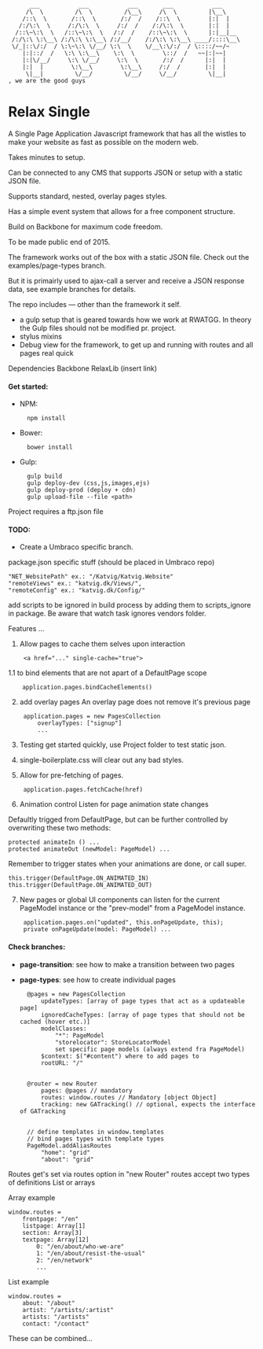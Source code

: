 




	      ___           ___           ___       ___           ___     
	     /\  \         /\  \         /\__\     /\  \         |\__\    
	    /::\  \       /::\  \       /:/  /    /::\  \        |:|  |   
	   /:/\:\  \     /:/\:\  \     /:/  /    /:/\:\  \       |:|  |   
	  /::\~\:\  \   /::\~\:\  \   /:/  /    /::\~\:\  \      |:|__|__ 
	 /:/\:\ \:\__\ /:/\:\ \:\__\ /:/__/    /:/\:\ \:\__\ ____/::::\__\
	 \/_|::\/:/  / \:\~\:\ \/__/ \:\  \    \/__\:\/:/  / \::::/~~/~   
	    |:|::/  /   \:\ \:\__\    \:\  \        \::/  /   ~~|:|~~|    
	    |:|\/__/     \:\ \/__/     \:\  \       /:/  /      |:|  |    
	    |:|  |        \:\__\        \:\__\     /:/  /       |:|  |    
	     \|__|         \/__/         \/__/     \/__/         \|__|    
	, we are the good guys


# Relax Single

A Single Page Application Javascript framework that has all the wistles to make your website as fast as possible on the modern web.

Takes minutes to setup.

Can be connected to any CMS that supports JSON or setup with a static JSON file.

Supports standard, nested, overlay pages styles.

Has a simple event system that allows for a free component structure.

Build on Backbone for maximum code freedom.

To be made public end of 2015.





The framework works out of the box with a static JSON file. Check out the examples/page-types branch.

But it is primairly used to ajax-call a server and receive a JSON response data, see example branches for details.

The repo includes — other than the framework it self.
- a gulp setup that is geared towards how we work at RWATGG. In theory the Gulp files should not be modified pr. project.
- stylus mixins 
- Debug view for the framework, to get up and running with routes and all pages real quick

Dependencies
Backbone
RelaxLib (insert link)




#### Get started:

* NPM:

		npm install

* Bower:

		bower install

* Gulp:

		gulp build
		gulp deploy-dev (css,js,images,ejs)
		gulp deploy-prod (deploy + cdn)
		gulp upload-file --file <path> 


Project requires a ftp.json file



#### TODO:

* Create a Umbraco specific branch.


package.json specific stuff (should be placed in Umbraco repo)

	"NET_WebsitePath" ex.: "/Katvig/Katvig.Website"
	"remoteViews" ex.: "katvig.dk/Views/",
	"remoteConfig" ex.: "katvig.dk/Config/"

add scripts to be ignored in build process by adding them to scripts_ignore in package.
Be aware that watch task ignores vendors folder.

Features ...

1. Allow pages to cache them selves upon interaction

		<a href="..." single-cache="true">


1.1 to bind elements that are not apart of a DefaultPage scope
		
		application.pages.bindCacheElements()

2. add overlay pages
An overlay page does not remove it's previous page

		application.pages = new PagesCollection
			overlayTypes: ["signup"]
			...

3. Testing get started quickly, use Project folder to test static json.


4. single-boilerplate.css will clear out any bad styles.

5. Allow for pre-fetching of pages.

		application.pages.fetchCache(href)

6. Animation control
Listen for page animation state changes

Defaultly trigged from DefaultPage, but can be further controlled by overwriting these two methods:

	protected animateIn () ...
	protected animateOut (newModel: PageModel) ...

Remember to trigger states when your animations are done, or call super.
	
	this.trigger(DefaultPage.ON_ANIMATED_IN)
	this.trigger(DefaultPage.ON_ANIMATED_OUT)

7. New pages or global UI components can listen for the current PageModel instance or the "prev-model" from a PageModel instance.

		application.pages.on("updated", this.onPageUpdate, this);
		private onPageUpdate(model: PageModel) ...






#### Check branches:
* **page-transition**: see how to make a transition between two pages
* **page-types**: see how to create individual pages


		@pages = new PagesCollection
			updateTypes: [array of page types that act as a updateable page]
			ignoredCacheTypes: [array of page types that should not be cached (hover etc.)]
			modelClasses:
				"*": PageModel
				"storelocator": StoreLocatorModel
				set specific page models (always extend fra PageModel)
			$context: $("#content") where to add pages to
			rootURL: "/" 


		@router = new Router
			pages: @pages // mandatory
			routes: window.routes // Mandatory [object Object]
			tracking: new GATracking() // optional, expects the interface of GATracking


		// define templates in window.templates
		// bind pages types with template types
		PageModel.addAliasRoutes
			"home": "grid"
			"about": "grid"


Routes get's set via routes option in "new Router"
routes accept two types of definitions
List or arrays

Array example

	window.routes =
		frontpage: "/en"
		listpage: Array[1]
		section: Array[3]
		textpage: Array[12]
			0: "/en/about/who-we-are"
			1: "/en/about/resist-the-usual"
			2: "/en/network"
			...

List example
	
	window.routes =
		about: "/about"
		artist: "/artists/:artist"
		artists: "/artists"
		contact: "/contact"

These can be combined...
